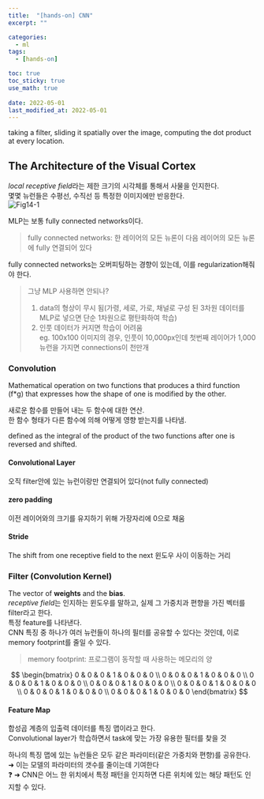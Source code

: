 ```yaml
---
title:  "[hands-on] CNN"
excerpt: ""

categories:
  - ml
tags:
  - [hands-on]

toc: true
toc_sticky: true
use_math: true
 
date: 2022-05-01
last_modified_at: 2022-05-01
---
```


taking a filter, sliding it spatially over the image, computing the dot product at every location.

## The Architecture of the Visual Cortex

*local receptive field*라는 제한 크기의 시각체를 통해서 사물을 인지한다.  
몇몇 뉴런들은 수평선, 수직선 등 특정한 이미지에만 반응한다.  
![Fig14-1](https://velog.velcdn.com/images/mk-43/post/7fbf0af2-7ae0-4781-a6aa-d6e95674cae7/image.png)

MLP는 보통 fully connected networks이다.

> fully connected networks: 한 레이어의 모든 뉴론이 다음 레이어의 모든 뉴론에 fully 연결되어 있다

fully connected networks는 오버피팅하는 경향이 있는데, 이를 regularization해줘야 한다.  

> 그냥 MLP 사용하면 안되나?  
> 1. data의 형상이 무시 됨(가령, 세로, 가로, 채널로 구성 된 3차원 데이터를 MLP로 넣으면 단순 1차원으로 평탄화하여 학습)  
> 2. 인풋 데이터가 커지면 학습이 어려움  
> eg. 100x100 이미지의 경우, 인풋이 10,000px인데 첫번째 레이어가 1,000뉴런을 가지면 connections이 천만개

### Convolution

Mathematical operation on two functions that produces a third function (f*g) that expresses how the shape of one is modified by the other.

새로운 함수를 만들어 내는 두 함수에 대한 연산.  
한 함수 형태가 다른 함수에 의해 어떻게 영향 받는지를 나타냄.

defined as the integral of the product of the two functions after one is reversed and shifted.

#### Convolutional Layer

오직 filter안에 있는 뉴런이랑만 연결되어 있다(not fully connected)

#### zero padding

이전 레이어와의 크기를 유지하기 위해 가장자리에 0으로 채움

#### Stride

The shift from one receptive field to the next
윈도우 사이 이동하는 거리

### Filter (Convolution Kernel)

The vector of **weights** and the **bias**.  
*receptive field*는 인지하는 윈도우를 말하고, 실제 그 가중치과 편향을 가진 벡터를 filter라고 한다.  
특정 feature를 나타낸다.  
CNN 특징 중 하나가 여러 뉴런들이 하나의 필터를 공유할 수 있다는 것인데, 이로 memory footprint를 줄일 수 있다.

> memory footprint: 프로그램이 동작할 때 사용하는 메모리의 양

$$
\begin{bmatrix}
0 & 0 & 0 & 1 & 0 & 0 & 0 \\
0 & 0 & 0 & 1 & 0 & 0 & 0 \\
0 & 0 & 0 & 1 & 0 & 0 & 0 \\
0 & 0 & 0 & 1 & 0 & 0 & 0 \\
0 & 0 & 0 & 1 & 0 & 0 & 0 \\
0 & 0 & 0 & 1 & 0 & 0 & 0 \\
0 & 0 & 0 & 1 & 0 & 0 & 0
\end{bmatrix}
$$

#### Feature Map

합성곱 계층의 입출력 데이터를 특징 맵이라고 한다.  
Convolutional layer가 학습하면서 task에 맞는 가장 유용한 필터를 찾을 것

하나의 특징 맵에 있는 뉴런들은 모두 같은 파라미터(같은 가중치와 편향)를 공유한다.  
➜ 이는 모델의 파라미터의 갯수를 줄이는데 기여한다  
❓ ➜ CNN은 어느 한 위치에서 특정 패턴을 인지하면 다른 위치에 있는 해당 패턴도 인지할 수 있다.



